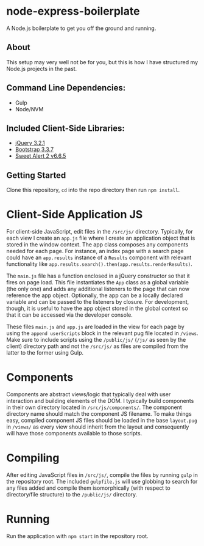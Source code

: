 # node-express-boilerplate

A Node.js boilerplate to get you off the ground and running.

## About

This setup may very well not be for you, but this is how I have structured my Node.js projects in the past.

## Command Line Dependencies:

* Gulp
* Node/NVM

## Included Client-Side Libraries:

* [jQuery 3.2.1](https://jquery.com/)
* [Bootstrap 3.3.7](https://getbootstrap.com/)
* [Sweet Alert 2 v6.6.5](https://limonte.github.io/sweetalert2/)

## Getting Started

Clone this repository, `cd` into the repo directory then run `npm install`.

# Client-Side Application JS

For client-side JavaScript, edit files in the `/src/js/` directory. Typically, for each view I create an `app.js` file where I create an application object that is stored in the window context. The app class composes any components needed for each page. For instance, an index page with a search page could have an `app.results` instance of a `Results` component with relevant functionality like `app.results.search().then(app.results.renderResults)`.

The `main.js` file has a function enclosed in a jQuery constructor so that it fires on page load. This file instantiates the `App` class as a global variable (the only one) and adds any additional listeners to the page that can now reference the app object. Optionally, the app can be a locally declared variable and can be passed to the listeners by closure. For development, though, it is useful to have the app object stored in the global context so that it can be accessed via the developer console.

These files `main.js` and `app.js` are loaded in the view for each page by using the `append userScripts` block in the relevant pug file located in `/views`. Make sure to include scripts using the `/public/js/` (`/js/` as seen by the client) directory path and not the `/src/js/` as files are compiled from the latter to the former using Gulp.

# Components

Components are abstract views/logic that typically deal with user interaction and building elements of the DOM. I typically build components in their own directory located in `/src/js/components/`. The component directory name should match the component JS filename. To make things easy, compiled component JS files should be loaded in the base `layout.pug` in `/views/` as every view should inherit from the layout and consequently will have those components available to those scripts.

# Compiling

After editing JavaScript files in `/src/js/`, compile the files by running `gulp` in the repository root. The included `gulpfile.js` will use globbing to search for any files added and compile them isomorphically (with respect to directory/file structure) to the `/public/js/` directory.

# Running

Run the application with `npm start` in the repository root.
